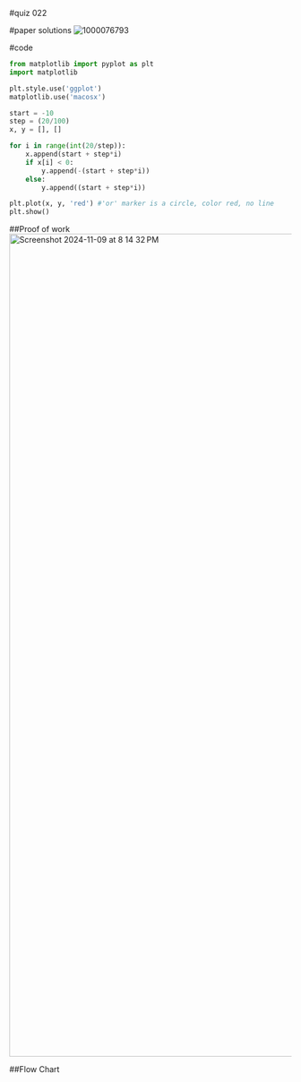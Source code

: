 #quiz 022


#paper solutions
![1000076793](https://github.com/user-attachments/assets/f3441ac4-73ca-4e02-92dc-0b16893a157b)


#code
```.py
from matplotlib import pyplot as plt
import matplotlib

plt.style.use('ggplot')
matplotlib.use('macosx')

start = -10
step = (20/100)
x, y = [], []

for i in range(int(20/step)):
    x.append(start + step*i)
    if x[i] < 0:
        y.append(-(start + step*i))
    else:
        y.append((start + step*i))

plt.plot(x, y, 'red') #'or' marker is a circle, color red, no line
plt.show()
```

##Proof of work
<img width="1470" alt="Screenshot 2024-11-09 at 8 14 32 PM" src="https://github.com/user-attachments/assets/3e67dd13-bd10-455a-8467-aaf12c4db2f0">

##Flow Chart
